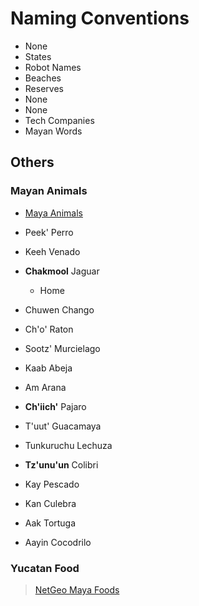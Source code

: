# Naming Conventions

- None
- States
- Robot Names
- Beaches
- Reserves
- None
- None
- Tech Companies
- Mayan Words

## Others

### Mayan Animals

- [Maya Animals](http://www.native-languages.org/maya_animals.htm)

- Peek' Perro
- Keeh Venado
- __Chakmool__ Jaguar
  - Home
- Chuwen Chango
- Ch'o' Raton
- Sootz' Murcielago
- Kaab Abeja
- Am Arana
- __Ch'iich'__ Pajaro
- T'uut' Guacamaya
- Tunkuruchu Lechuza
- __Tz'unu'un__ Colibri
- Kay Pescado
- Kan Culebra
- Aak Tortuga
- Aayin Cocodrilo

### Yucatan Food

> [NetGeo Maya Foods](http://www.nationalgeographic.com/travel/top-10/maya-foods/)
